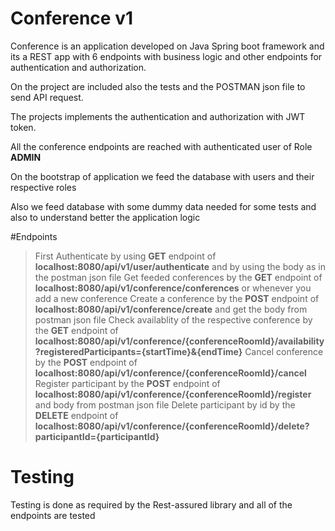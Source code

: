 # Conference v1

Conference is an application developed on Java Spring boot framework and its a REST app with 6 endpoints with business logic and other endpoints for authentication
and authorization.

On the project are included also the tests and the POSTMAN json file to send API request.

The projects implements the authentication and authorization with JWT token.

All the conference endpoints are reached with authenticated user of Role <strong>ADMIN</strong>

On the bootstrap of application we feed the database with users and their respective roles

Also we feed database with some dummy data needed for some tests and also to understand better the application logic

#Endpoints

> First Authenticate by using <strong>GET</strong> endpoint of <strong>localhost:8080/api/v1/user/authenticate</strong> and by using the body as in the postman json file
> Get feeded conferences by the <strong>GET</strong> endpoint of <strong>localhost:8080/api/v1/conference/conferences</strong> or whenever you add a new conference
> Create a conference by the <strong>POST</strong> endpoint of <strong>localhost:8080/api/v1/conference/create</strong> and get the body from postman json file
> Check availablity of the respective conference by the <strong>GET</strong> endpoint of <strong>localhost:8080/api/v1/conference/{conferenceRoomId}/availability?registeredParticipants={startTime}&{endTime}</strong>
> Cancel conference by the <strong>POST</strong> endpoint of <strong>localhost:8080/api/v1/conference/{conferenceRoomId}/cancel</strong>
> Register participant by the <strong>POST</strong> endpoint of <strong>localhost:8080/api/v1/conference/{conferenceRoomId}/register</strong> and body from postman json file
> Delete participant by id by the <strong>DELETE</strong> endpoint of <strong>localhost:8080/api/v1/conference/{conferenceRoomId}/delete?participantId={participantId}</strong>

# Testing 
Testing is done as required by the Rest-assured library and all of the endpoints are tested
